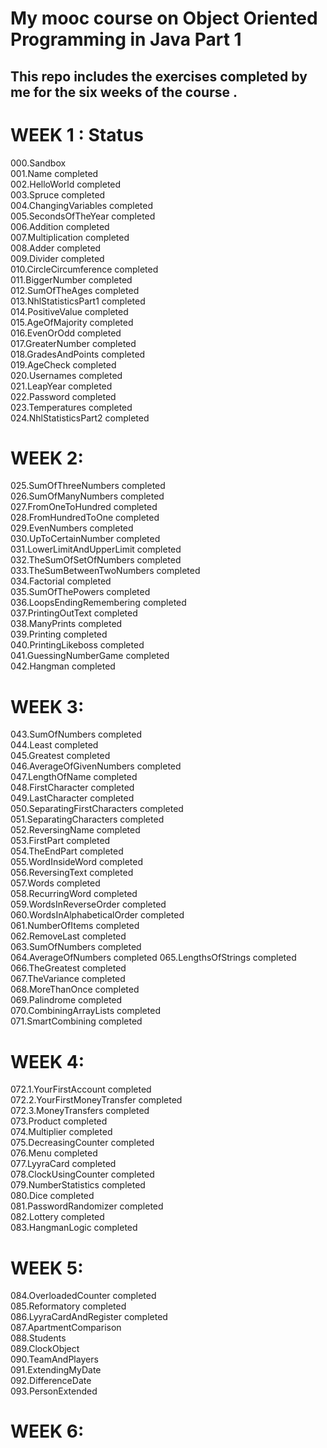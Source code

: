 # My mooc course on Object Oriented Programming in Java Part 1

## This repo includes the exercises completed by me for the six weeks of the course .

# WEEK 1 :                              Status

000.Sandbox			
001.Name                            	completed		
002.HelloWorld                      	completed		
003.Spruce                          	completed		
004.ChangingVariables               	completed		
005.SecondsOfTheYear	                completed		
006.Addition	                        completed		
007.Multiplication                  	completed		
008.Adder	                            completed		
009.Divider                         	completed		
010.CircleCircumference	              completed		
011.BiggerNumber                      completed		
012.SumOfTheAges	                    completed		
013.NhlStatisticsPart1	              completed		
014.PositiveValue	                    completed		
015.AgeOfMajority                   	completed		
016.EvenOrOdd	                        completed		
017.GreaterNumber	                    completed		
018.GradesAndPoints	                  completed		
019.AgeCheck	                        completed		
020.Usernames	                        completed		
021.LeapYear	                        completed		
022.Password	                        completed		
023.Temperatures	                    completed		
024.NhlStatisticsPart2	              completed	

# WEEK 2:

025.SumOfThreeNumbers	                completed		
026.SumOfManyNumbers                	completed		
027.FromOneToHundred                	completed		
028.FromHundredToOne                	completed		
029.EvenNumbers	completed		
030.UpToCertainNumber	                completed		
031.LowerLimitAndUpperLimit         	completed		
032.TheSumOfSetOfNumbers	            completed		
033.TheSumBetweenTwoNumbers	          completed		
034.Factorial	                        completed		
035.SumOfThePowers                  	completed		
036.LoopsEndingRemembering	          completed		
037.PrintingOutText	                  completed		
038.ManyPrints	                      completed		
039.Printing	                        completed		
040.PrintingLikeboss	                completed		
041.GuessingNumberGame              	completed		
042.Hangman	                          completed	

# WEEK 3: 

043.SumOfNumbers                    	completed		
044.Least	                            completed		
045.Greatest                        	completed		
046.AverageOfGivenNumbers           	completed		
047.LengthOfName	                    completed		
048.FirstCharacter                  	completed		
049.LastCharacter	                    completed		
050.SeparatingFirstCharacters	        completed		
051.SeparatingCharacters            	completed		
052.ReversingName	                    completed		
053.FirstPart	                        completed		
054.TheEndPart	                      completed		
055.WordInsideWord	                  completed		
056.ReversingText	                    completed		
057.Words	                            completed		
058.RecurringWord	                    completed		
059.WordsInReverseOrder             	completed		
060.WordsInAlphabeticalOrder	        completed		
061.NumberOfItems	                    completed		
062.RemoveLast                      	completed		
063.SumOfNumbers	                    completed		
064.AverageOfNumbers	        	    	completed
065.LengthsOfStrings			            completed
066.TheGreatest	                      completed		
067.TheVariance                     	completed		
068.MoreThanOnce                     	completed		
069.Palindrome	                      completed		
070.CombiningArrayLists             	completed		
071.SmartCombining	                  completed		

# WEEK 4:

072.1.YourFirstAccount              	completed		
072.2.YourFirstMoneyTransfer        	completed		
072.3.MoneyTransfers	                completed		
073.Product	                          completed		
074.Multiplier                      	completed		
075.DecreasingCounter	                completed		
076.Menu                            	completed		
077.LyyraCard	                        completed		
078.ClockUsingCounter	                completed		
079.NumberStatistics	                completed		
080.Dice	                            completed		
081.PasswordRandomizer              	completed		
082.Lottery	                          completed		
083.HangmanLogic	                    completed		

# WEEK 5:

084.OverloadedCounter	                completed		
085.Reformatory                     	completed		
086.LyyraCardAndRegister	            completed		
087.ApartmentComparison			
088.Students			
089.ClockObject			
090.TeamAndPlayers			
091.ExtendingMyDate			
092.DifferenceDate			
093.PersonExtended			

# WEEK 6:
